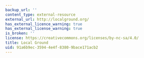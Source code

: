 ```yaml
---
backup_url: ''
content_type: external-resource
external_url: http://localground.org/
has_external_licence_warning: true
has_external_license_warning: true
is_broken: ''
license: https://creativecommons.org/licenses/by-nc-sa/4.0/
title: Local Ground
uid: 91a6b9ec-3594-4e4f-8380-9bace171acb2
---
```

